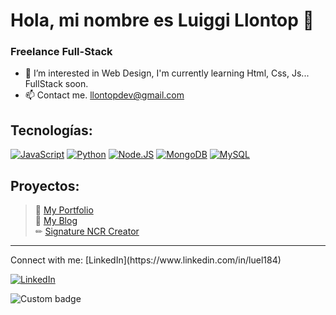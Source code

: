 # Hola, mi nombre es Luiggi Llontop 👋
### Freelance Full-Stack

- 🌱 I’m interested in Web Design, I'm currently learning Html, Css, Js... FullStack soon.
- 📫 Contact me. llontopdev@gmail.com

## Tecnologías:
[![JavaScript](https://img.shields.io/badge/JavaScript-F7DF1E?style=for-the-badge&logo=javascript&logoColor=white&labelColor=101010)]()
[![Python](https://img.shields.io/badge/Python-yellow?style=for-the-badge&logo=python&logoColor=white&labelColor=101010)]()
[![Node.JS](https://img.shields.io/badge/Node.JS-339933?style=for-the-badge&logo=node.js&logoColor=white&labelColor=101010)]()
[![MongoDB](https://img.shields.io/badge/MongoDB-47A248?style=for-the-badge&logo=mongodb&logoColor=white&labelColor=101010)]()
[![MySQL](https://img.shields.io/badge/MySQL-4479A1?style=for-the-badge&logo=mysql&logoColor=white&labelColor=101010)]()


## Proyectos:

>💼 [My Portfolio](https://llontopdev.github.io/My-Portfolio/)<br>
>📘 [My Blog](https://llontopdev.github.io/My-blog/)<br>
>✏ [Signature NCR Creator](https://llontopdev.github.io/signature-ncr-creator/)<br>


<hr>
Connect with me: 
[LinkedIn](https://www.linkedin.com/in/luel184)

[![LinkedIn](https://img.shields.io/endpoint?label=linkedin&logo=Luiggi%20Llontop-&style=for-the-badge&logoColor=white&labelColor=101010)](https://www.linkedin.com/in/luel184)

![Custom badge](https://img.shields.io/endpoint?label=linkedin&logo=Luiggi%20Llontop&style=for-the-badge&url=https%3A%2F%2Fwww.linkedin.com%2Fin%2Fluel184%2F)

<!---
llontopdev/llontopdev is a ✨ special ✨ repository because its `README.md` (this file) appears on your GitHub profile.
You can click the Preview link to take a look at your changes.
--->
